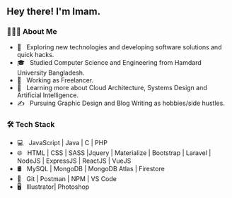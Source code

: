 <h2> Hey there! I'm Imam.</h2>

<h3> 👨🏻‍💻 About Me </h3>

- 🤔 &nbsp; Exploring new technologies and developing software solutions and quick hacks.
- 🎓 &nbsp; Studied Computer Science and Engineering from Hamdard University Bangladesh.
- 💼 &nbsp; Working as Freelancer.
- 🌱 &nbsp; Learning more about Cloud Architecture, Systems Design and Artificial Intelligence.
- ✍️ &nbsp; Pursuing Graphic Design and Blog Writing as hobbies/side hustles.

<h3>🛠 Tech Stack</h3>

- 💻 &nbsp; JavaScript | Java | C | PHP 
- 🌐 &nbsp; HTML | CSS | SASS |Jquery | Materialize | Bootstrap | Laravel | NodeJS | ExpressJS | ReactJS | VueJS
- 🛢 &nbsp; MySQL | MongoDB | MongoDB Atlas | Firestore
- 🔧 &nbsp; Git | Postman | NPM | VS Code
- 🖥 &nbsp; Illustrator| Photoshop 


